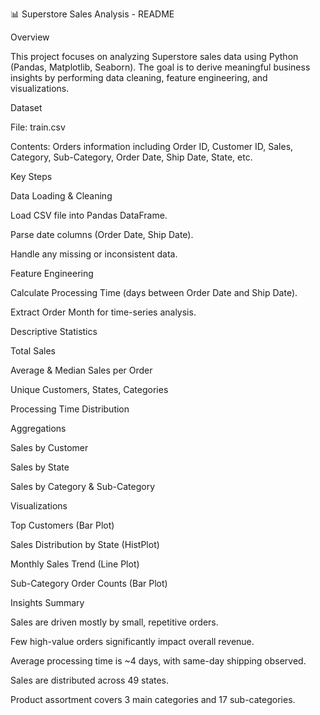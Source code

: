 📊 Superstore Sales Analysis - README

Overview

This project focuses on analyzing Superstore sales data using Python (Pandas, Matplotlib, Seaborn). The goal is to derive meaningful business insights by performing data cleaning, feature engineering, and visualizations.

Dataset

File: train.csv

Contents: Orders information including Order ID, Customer ID, Sales, Category, Sub-Category, Order Date, Ship Date, State, etc.

Key Steps

Data Loading & Cleaning

Load CSV file into Pandas DataFrame.

Parse date columns (Order Date, Ship Date).

Handle any missing or inconsistent data.

Feature Engineering

Calculate Processing Time (days between Order Date and Ship Date).

Extract Order Month for time-series analysis.

Descriptive Statistics

Total Sales

Average & Median Sales per Order

Unique Customers, States, Categories

Processing Time Distribution

Aggregations

Sales by Customer

Sales by State

Sales by Category & Sub-Category

Visualizations

Top Customers (Bar Plot)

Sales Distribution by State (HistPlot)

Monthly Sales Trend (Line Plot)

Sub-Category Order Counts (Bar Plot)

Insights Summary

Sales are driven mostly by small, repetitive orders.

Few high-value orders significantly impact overall revenue.

Average processing time is ~4 days, with same-day shipping observed.

Sales are distributed across 49 states.

Product assortment covers 3 main categories and 17 sub-categories.
